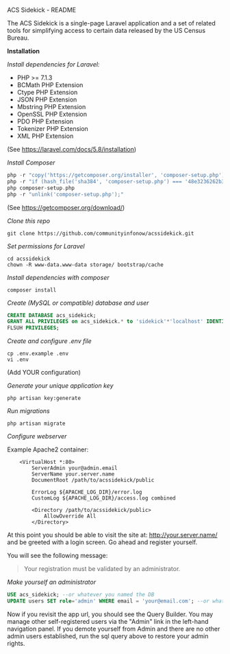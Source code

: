 ACS Sidekick - README

The ACS Sidekick is a single-page Laravel application and a set of related tools
for simplifying access to certain data released by the US Census Bureau.

**Installation**

*Install dependencies for Laravel:*
* PHP >= 7.1.3
* BCMath PHP Extension
* Ctype PHP Extension
* JSON PHP Extension
* Mbstring PHP Extension
* OpenSSL PHP Extension
* PDO PHP Extension
* Tokenizer PHP Extension
* XML PHP Extension

(See https://laravel.com/docs/5.8/installation)

*Install Composer*
```php
php -r "copy('https://getcomposer.org/installer', 'composer-setup.php');"
php -r "if (hash_file('sha384', 'composer-setup.php') === '48e3236262b34d30969dca3c37281b3b4bbe3221bda826ac6a9a62d6444cdb0dcd0615698a5cbe587c3f0fe57a54d8f5') { echo 'Installer verified'; } else { echo 'Installer corrupt'; unlink('composer-setup.php'); } echo PHP_EOL;"
php composer-setup.php
php -r "unlink('composer-setup.php');"
```

(See https://getcomposer.org/download/)

*Clone this repo*
```
git clone https://github.com/communityinfonow/acssidekick.git
```

*Set permissions for Laravel*
```
cd acssidekick
chown -R www-data.www-data storage/ bootstrap/cache
```

*Install dependencies with composer*
```
composer install
```

*Create (MySQL or compatible) database and user*
```sql
CREATE DATABASE acs_sidekick;
GRANT ALL PRIVILEGES on acs_sidekick.* to 'sidekick'*'localhost' IDENTIFIED BY 'somesecurepassword';
FLSUH PRIVILEGES;
```

*Create and configure .env file*
```
cp .env.example .env
vi .env
```
(Add YOUR configuration)

*Generate your unique application key*
```
php artisan key:generate
```

*Run migrations*
```
php artisan migrate
```

*Configure webserver*

Example Apache2 container:

```
    <VirtualHost *:80>
        ServerAdmin your@admin.email
        ServerName your.server.name
        DocumentRoot /path/to/acssidekick/public

        ErrorLog ${APACHE_LOG_DIR}/error.log
        CustomLog ${APACHE_LOG_DIR}/access.log combined

        <Directory /path/to/acssidekick/public>
            AllowOverride All
        </Directory>
```

At this point you should be able to visit the site at:
http://your.server.name/ and be greeted with a login screen.  Go ahead and register yourself.

You will see the following message:
> Your registration must be validated by an administrator.

*Make yourself an administrator*
```sql
USE acs_sidekick; --or whatever you named the DB
UPDATE users SET role='admin' WHERE email = 'your@email.com'; --or whatever address you registered with
```

Now if you revisit the app url, you should see the Query Builder.  You may manage other self-registered users via the "Admin" link in the left-hand navigation panel.  If you demote yourself from Admin and there are no other admin users established, run the sql query above to restore your admin rights.
